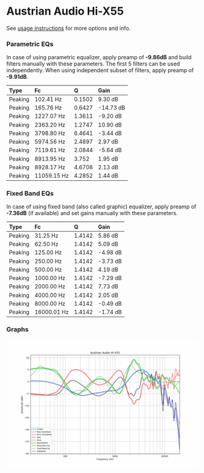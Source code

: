 # Austrian Audio Hi-X55
See [usage instructions](https://github.com/jaakkopasanen/AutoEq#usage) for more options and info.

### Parametric EQs
In case of using parametric equalizer, apply preamp of **-9.86dB** and build filters manually
with these parameters. The first 5 filters can be used independently.
When using independent subset of filters, apply preamp of **-9.91dB**.

| Type    | Fc          |      Q | Gain      |
|:--------|:------------|:-------|:----------|
| Peaking | 102.41 Hz   | 0.1502 | 9.30 dB   |
| Peaking | 165.76 Hz   | 0.6427 | -14.73 dB |
| Peaking | 1227.07 Hz  | 1.3611 | -9.20 dB  |
| Peaking | 2363.20 Hz  | 1.2747 | 10.90 dB  |
| Peaking | 3798.80 Hz  | 6.4641 | -3.44 dB  |
| Peaking | 5974.56 Hz  | 2.4897 | 2.97 dB   |
| Peaking | 7119.61 Hz  | 2.0844 | -5.64 dB  |
| Peaking | 8913.95 Hz  | 3.752  | 1.95 dB   |
| Peaking | 8928.17 Hz  | 4.6708 | 2.13 dB   |
| Peaking | 11059.15 Hz | 4.2852 | 1.44 dB   |

### Fixed Band EQs
In case of using fixed band (also called graphic) equalizer, apply preamp of **-7.36dB**
(if available) and set gains manually with these parameters.

| Type    | Fc          |      Q | Gain     |
|:--------|:------------|:-------|:---------|
| Peaking | 31.25 Hz    | 1.4142 | 5.86 dB  |
| Peaking | 62.50 Hz    | 1.4142 | 5.09 dB  |
| Peaking | 125.00 Hz   | 1.4142 | -4.98 dB |
| Peaking | 250.00 Hz   | 1.4142 | -3.73 dB |
| Peaking | 500.00 Hz   | 1.4142 | 4.19 dB  |
| Peaking | 1000.00 Hz  | 1.4142 | -7.29 dB |
| Peaking | 2000.00 Hz  | 1.4142 | 7.73 dB  |
| Peaking | 4000.00 Hz  | 1.4142 | 2.05 dB  |
| Peaking | 8000.00 Hz  | 1.4142 | -0.49 dB |
| Peaking | 16000.01 Hz | 1.4142 | -1.74 dB |

### Graphs
![](./Austrian%20Audio%20Hi-X55.png)